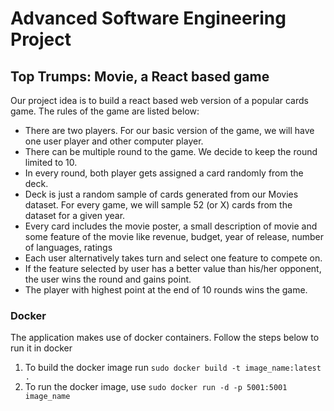# Advanced Software Engineering Project

## Top Trumps: Movie, a React based game
Our project idea is to build a react based web version of a popular cards game. The rules of the game are listed below:

- There are two players. For our basic version of the game, we will have one user player and other computer player.
- There can be multiple round to the game. We decide to keep the round limited to 10.
- In every round, both player gets assigned a card randomly from the deck.
- Deck is just a random sample of cards generated from our Movies dataset. For every game, we will sample 52 (or X) cards from the dataset for a given year.
- Every card includes the movie poster, a small description of movie and some feature of the movie like revenue, budget, year of release, number of languages, ratings
- Each user alternatively takes turn and select one feature to compete on.
- If the feature selected by user has a better value than his/her opponent, the user wins the round and gains point.
- The player with highest point at the end of 10 rounds wins the game.

### Docker
The application makes use of docker containers. Follow the steps below to run it in docker

1) To build the docker image run ``sudo docker build -t image_name:latest .``
2) To run the docker image, use ``sudo docker run -d -p 5001:5001 image_name``